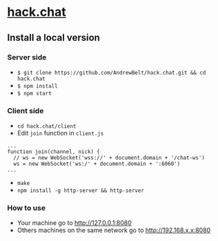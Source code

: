 # [hack.chat](http://hack.chat/)

## Install a local version

### Server side
* `$ git clone https://github.com/AndrewBelt/hack.chat.git && cd hack.chat`
* `$ npm install`
* `$ npm start`

### Client side
* `cd hack.chat/client`
* Edit `join` function in `client.js`

```
...
function join(channel, nick) {
  // ws = new WebSocket('wss://' + document.domain + '/chat-ws')
  ws = new WebSocket('ws:/' + document.domain + ':6060')
...
```
* `make`
* `npm install -g http-server && http-server`

### How to use
* Your machine go to http://127.0.0.1:8080
* Others machines on the same network go to http://192.168.x.x:8080

